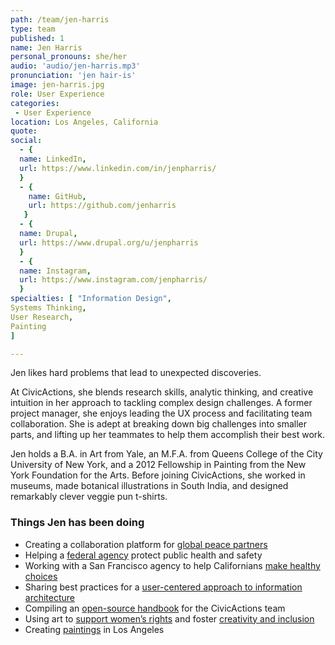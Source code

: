 ```yaml
---
path: /team/jen-harris
type: team
published: 1
name: Jen Harris
personal_pronouns: she/her
audio: 'audio/jen-harris.mp3'
pronunciation: 'jen hair-is'
image: jen-harris.jpg
role: User Experience
categories:
 - User Experience
location: Los Angeles, California
quote:
social: 
  - {
  name: LinkedIn,
  url: https://www.linkedin.com/in/jenpharris/
  }
  - {
    name: GitHub,
    url: https://github.com/jenharris
   }
  - {
  name: Drupal,
  url: https://www.drupal.org/u/jenpharris
  }
  - {
  name: Instagram,
  url: https://www.instagram.com/jenpharris/
  }
specialties: [ "Information Design",
Systems Thinking,
User Research,
Painting
]

---
```


Jen likes hard problems that lead to unexpected discoveries.

At CivicActions, she blends research skills, analytic thinking, and creative intuition in her approach to tackling complex design challenges. A former project manager, she enjoys leading the UX process and facilitating team collaboration. She is adept at breaking down big challenges into smaller parts, and lifting up her teammates to help them accomplish their best work.

Jen holds a B.A. in Art from Yale, an M.F.A. from Queens College of the City University of New York, and a 2012 Fellowship in Painting from the New York Foundation for the Arts. Before joining CivicActions, she worked in museums, made botanical illustrations in South India, and designed remarkably clever veggie pun t-shirts.




### Things Jen has been doing
* Creating a collaboration platform for [global peace partners](https://civicactions.com/case-study/globalnet)
* Helping a [federal agency](https://www.dnfsb.gov/) protect public health and safety
* Working with a San Francisco agency to help Californians [make healthy choices](https://civicactions.com/case-study/eatfresh)
* Sharing best practices for a [user-centered approach to information architecture](https://youtu.be/bb9lrLlVeHM)
* Compiling an [open-source handbook](http://civicactions-handbook.readthedocs.io/en/latest/README/) for the CivicActions team
* Using art to [support women’s rights](https://www.press-citizen.com/story/entertainment/go-iowa-city/2017/02/14/nasty-women-art-exhbit-coming-iowa-city/97757584/) and foster [creativity and inclusion](http://www.publicspaceone.com/about/)
* Creating [paintings](http://jenpharris.com/selected-work/) in Los Angeles


